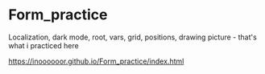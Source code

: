 # Form_practice
 Localization, dark mode, root, vars, grid, positions, drawing picture - that's what i practiced here

https://inoooooor.github.io/Form_practice/index.html

